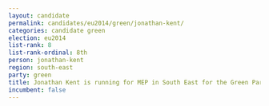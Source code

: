 ```yaml
---
layout: candidate
permalink: candidates/eu2014/green/jonathan-kent/
categories: candidate green
election: eu2014
list-rank: 8
list-rank-ordinal: 8th
person: jonathan-kent
region: south-east
party: green
title: Jonathan Kent is running for MEP in South East for the Green Party
incumbent: false
---
```

